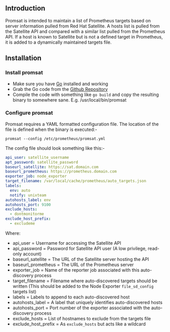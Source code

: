 ## Introduction
Promsat is intended to maintain a list of Prometheus targets based on server information pulled from Red Hat Satellite. A hosts list is pulled from the Satellite API and compared with a similar list pulled from the Prometheus API.  If a host is known to Satellite but is not a defined target in Prometheus, it is added to a dynamically maintained targets file.

## Installation
### Install promsat
* Make sure you have [Go](https://go.dev) installed and working
* Grab the Go code from the [Github Repository](https://github.com/crooks/promsat)
* Compile the code with something like `go build` and copy the resulting binary to somewhere sane. E.g. /usr/local/bin/promsat
### Configure promsat
Promsat requires a YAML formatted configuration file.  The location of the file is defined when the binary is executed:-

`promsat --config /etc/prometheus/promsat.yml`

The config file should look something like this:-

```yaml
api_user: satellite_username
apt_password: satellite_password
baseurl_satellite: https://sat.domain.com
baseurl_prometheus: https://prometheus.domain.com
exporter_job: node_exporter
target_filename: /var/local/cache/prometheus/auto_targets.json
labels:
  env: auto
  notify: unixteam
autohosts_label: env
autohosts_port: 9100
exclude_hosts:
  - dontmonitorme
exclude_host_prefix:
  - excludeme
```

Where:
* api_user = Username for accessing the Satellite API
* api_password = Password for Satellite API user (A low privilege, read-only account)
* baseurl_satellite = The URL of the Satellite server hosting the API
* baseurl_prometheus = The URL of the Prometheus server
* exporter_job = Name of the reporter job associated with this auto-discovery process
* target_filename = Filename where auto-discovered targets should be written (This should be added to the Node Exporter `file_sd_config` targets list)
* labels = Labels to append to each auto-discovered host
* autohosts_label = A label that uniquely identifies auto-discovered hosts
* autohosts_port = Port number of the exporter associated with the auto-discovery process
* exclude_hosts = List of hostnames to exclude from the targets file
* exclude_host_prefix = As `exclude_hosts` but acts like a wildcard